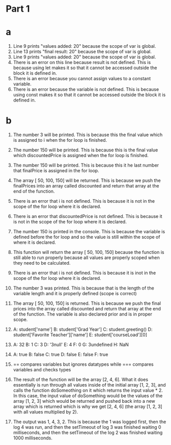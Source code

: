 # Part 1
# a
1. Line 9 prints "values added: 20" because the scope of var is global.
2. Line 13 prints "final result: 20" because the scope of var is global.
3. Line 9 prints "values added: 20" because the scope of var is global.
4. There is an error on this line because result is not defined. This is because using let makes it so that it cannot be accessed outside the block it is defined in.
5. There is an error because you cannot assign values to a constant variable.
6. There is an error because the variable is not defined. This is because using const makes it so that it cannot be accessed outside the block it is defined in.
# b
1. The number 3 will be printed. This is because this the final value which is assigned to i when the for loop is finished.
2. The number 150 will be printed. This is because this is the final value which discountedPrice is assigned when the for loop is finished.
3. The number 150 will be printed. This is because this it he last number that finalPrice is assigned in the for loop.
4. The array [ 50, 100, 150] will be returned. This is because we push the finalPrices into an array called discounted and return that array at the end of the function.
5. There is an error that i is not defined. This is because it is not in the scope of the for loop where it is declared.
6. There is an error that discountedPrice is not defined. This is because it is not in the scope of the for loop where it is declared.
7. The number 150 is printed in the console. This is because the variable is defined before the for loop and so the value is still within the scope of where it is declared.
8. This function will return the array [ 50, 100, 150] because the function is still able to run properly because all values are properly scoped when they need to be calculated.
9. There is an error that i is not defined. This is because it is inot in the scope of the for loop where it is declared.
10. The number 3 was printed. This is because that is the length of the variable length and it is properly defined (scope is correct)
11. The array [ 50, 100, 150] is returned. This is because we push the final prices into the array called discounted and return that array at the end of the function. The variable is also declared prior and is in proper scope.

12. A: student['name']
    B: student['Grad Year']
    C: student.greeting()
    D: student['Favorite Teacher']['name']
    E: student['courseLoad'][0]

13. A: 32
    B: 1
    C: 3
    D: '3null'
    E: 4
    F: 0
    G: 3undefined
    H: NaN

14. A: true
    B: false
    C: true
    D: false
    E: false
    F: true

15. == compares variables but ignores datatypes while === compares variables and checks types

17. The result of the function will be the array [2, 4, 6]. What it does essentially is run through all values inside of the initial array [1, 2, 3], and calls the function doSomeothing on it which returns the input value * 2. In this case, the input value of doSomething would be the values of the array [1, 2, 3] which would be returned and pushed back into a new array which is returned which is why we get [2, 4, 6] (the array [1, 2, 3] with all values multiplied by 2).

19. The output was 1, 4, 3, 2. This is because the 1 was logged first, then the log 4 was run, and then the setTimeout of log 3 was finished waiting 0 milliseconds, and then the setTimeout of the log 2 was finished waiting 1000 milliseconds.